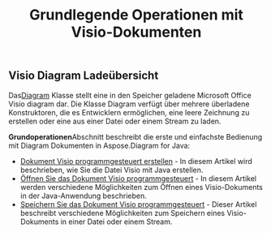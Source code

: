 ﻿---
title: Grundlegende Operationen mit Visio-Dokumenten
linktitle: Grundoperationen
type: docs
weight: 30
url: /de/java/basic-operations/
description: Der Abschnitt Grundfunktionen beschreibt die Möglichkeiten zum Öffnen und Speichern von Visio-Dokumenten mit dem Aspose.Diagram for Java.
---
## **Visio Diagram Ladeübersicht**
 Das[Diagram](https://reference.aspose.com/diagram/java/com.aspose.diagram/Diagram) Klasse stellt eine in den Speicher geladene Microsoft Office Visio diagram dar. Die Klasse Diagram verfügt über mehrere überladene Konstruktoren, die es Entwicklern ermöglichen, eine leere Zeichnung zu erstellen oder eine aus einer Datei oder einem Stream zu laden.


**Grundoperationen**Abschnitt beschreibt die erste und einfachste Bedienung mit Diagram Dokumenten in Aspose.Diagram for Java:

- [Dokument Visio programmgesteuert erstellen](/diagram/de/java/create-visio-document/) - In diesem Artikel wird beschrieben, wie Sie die Datei Visio mit Java erstellen.
- [Öffnen Sie das Dokument Visio programmgesteuert](/diagram/de/java/open-visio-document/) - In diesem Artikel werden verschiedene Möglichkeiten zum Öffnen eines Visio-Dokuments in der Java-Anwendung beschrieben.
- [Speichern Sie das Dokument Visio programmgesteuert](/diagram/de/java/save-visio-document/) - Dieser Artikel beschreibt verschiedene Möglichkeiten zum Speichern eines Visio-Dokuments in einer Datei oder einem Stream.
